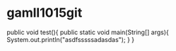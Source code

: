 # gamll1015git
public void test(){
    public static void main(String[] args){
        System.out.println("asdfsssssadasdas");
    }
}
